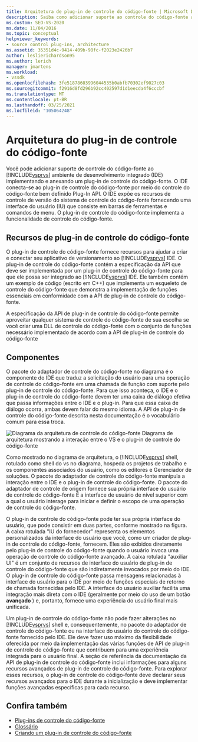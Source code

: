 ```yaml
---
title: Arquitetura de plug-in de controle do código-fonte | Microsoft Docs
description: Saiba como adicionar suporte ao controle do código-fonte ao IDE do Visual Studio implementando e anexando um plug-in de controle do código-fonte.
ms.custom: SEO-VS-2020
ms.date: 11/04/2016
ms.topic: conceptual
helpviewer_keywords:
- source control plug-ins, architecture
ms.assetid: 35351d4c-9414-409b-98fc-f2023e2426b7
author: leslierichardson95
ms.author: lerich
manager: jmartens
ms.workload:
- vssdk
ms.openlocfilehash: 3fe51878603996044535b0abfb70302ef9027c03
ms.sourcegitcommit: f2916d8fd296b92cc402597d1d1eecda4f6cccbf
ms.translationtype: MT
ms.contentlocale: pt-BR
ms.lasthandoff: 03/25/2021
ms.locfileid: "105064248"
---
```

# <a name="source-control-plug-in-architecture"></a>Arquitetura do plug-in de controle do código-fonte
Você pode adicionar suporte de controle do código-fonte ao [!INCLUDE[vsprvs](../../code-quality/includes/vsprvs_md.md)] ambiente de desenvolvimento integrado (IDE) implementando e anexando um plug-in de controle do código-fonte. O IDE conecta-se ao plug-in de controle do código-fonte por meio do controle do código-fonte bem definido Plug-In API. O IDE expõe os recursos de controle de versão do sistema de controle do código-fonte fornecendo uma interface do usuário (IU) que consiste em barras de ferramentas e comandos de menu. O plug-in de controle do código-fonte implementa a funcionalidade de controle do código-fonte.

## <a name="source-control-plug-in-resources"></a>Recursos de plug-in de controle do código-fonte
 O plug-in de controle do código-fonte fornece recursos para ajudar a criar e conectar seu aplicativo de versionamento ao [!INCLUDE[vsprvs](../../code-quality/includes/vsprvs_md.md)] IDE. O plug-in de controle do código-fonte contém a especificação da API que deve ser implementada por um plug-in de controle do código-fonte para que ele possa ser integrado ao [!INCLUDE[vsprvs](../../code-quality/includes/vsprvs_md.md)] IDE. Ele também contém um exemplo de código (escrito em C++) que implementa um esqueleto de controle do código-fonte que demonstra a implementação de funções essenciais em conformidade com a API de plug-in de controle do código-fonte.

 A especificação da API de plug-in de controle do código-fonte permite aproveitar qualquer sistema de controle do código-fonte de sua escolha se você criar uma DLL de controle do código-fonte com o conjunto de funções necessário implementado de acordo com a API de plug-in de controle do código-fonte

## <a name="components"></a>Componentes
 O pacote do adaptador de controle do código-fonte no diagrama é o componente do IDE que traduz a solicitação do usuário para uma operação de controle do código-fonte em uma chamada de função com suporte pelo plug-in de controle do código-fonte. Para que isso aconteça, o IDE e o plug-in de controle do código-fonte devem ter uma caixa de diálogo efetiva que passa informações entre o IDE e o plug-in. Para que essa caixa de diálogo ocorra, ambas devem falar do mesmo idioma. A API de plug-in de controle do código-fonte descrita nesta documentação é o vocabulário comum para essa troca.

 ![Diagrama da arquitetura de controle do código-fonte](../../extensibility/internals/media/vs_sccsdk_plug_in_arch.gif "vs_sccsdk_plug_in_arch") Diagrama de arquitetura mostrando a interação entre o VS e o plug-in de controle do código-fonte

 Como mostrado no diagrama de arquitetura, o [!INCLUDE[vsprvs](../../code-quality/includes/vsprvs_md.md)] shell, rotulado como shell do vs no diagrama, hospeda os projetos de trabalho e os componentes associados do usuário, como os editores e Gerenciador de soluções. O pacote do adaptador de controle do código-fonte manipula a interação entre o IDE e o plug-in de controle do código-fonte. O pacote do adaptador de controle de origem fornece sua própria interface do usuário de controle do código-fonte É a interface de usuário de nível superior com a qual o usuário interage para iniciar e definir o escopo de uma operação de controle do código-fonte.

 O plug-in de controle do código-fonte pode ter sua própria interface do usuário, que pode consistir em duas partes, conforme mostrado na figura. A caixa rotulada "IU do fornecedor" representa os elementos personalizados da interface do usuário que você, como um criador de plug-in de controle do código-fonte, fornecem. Eles são exibidos diretamente pelo plug-in de controle do código-fonte quando o usuário invoca uma operação de controle do código-fonte avançado. A caixa rotulada "auxiliar UI" é um conjunto de recursos de interface do usuário de plug-in de controle do código-fonte que são indiretamente invocados por meio do IDE. O plug-in de controle do código-fonte passa mensagens relacionadas à interface do usuário para o IDE por meio de funções especiais de retorno de chamada fornecidas pelo IDE. A interface do usuário auxiliar facilita uma integração mais direta com o IDE (geralmente por meio do uso de um botão **avançado** ) e, portanto, fornece uma experiência do usuário final mais unificada.

 Um plug-in de controle do código-fonte não pode fazer alterações no [!INCLUDE[vsprvs](../../code-quality/includes/vsprvs_md.md)] shell e, consequentemente, no pacote do adaptador de controle do código-fonte ou na interface do usuário do controle do código-fonte fornecido pelo IDE. Ele deve fazer uso máximo da flexibilidade oferecida por meio da implementação das várias funções de API de plug-in de controle do código-fonte que contribuem para uma experiência integrada para o usuário final. A seção de referência da documentação da API de plug-in de controle do código-fonte inclui informações para alguns recursos avançados de plug-in de controle do código-fonte. Para explorar esses recursos, o plug-in de controle do código-fonte deve declarar seus recursos avançados para o IDE durante a inicialização e deve implementar funções avançadas específicas para cada recurso.

## <a name="see-also"></a>Confira também
- [Plug-ins de controle do código-fonte](../../extensibility/source-control-plug-ins.md)
- [Glossário](../../extensibility/source-control-plug-in-glossary.md)
- [Criando um plug-in de controle do código-fonte](../../extensibility/internals/creating-a-source-control-plug-in.md)
